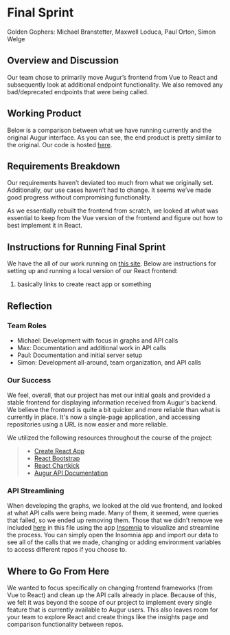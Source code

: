# Final Sprint
Golden Gophers: Michael Branstetter, Maxwell Loduca, Paul Orton, Simon Welge

## Overview and Discussion
Our team chose to primarily move Augur’s frontend from Vue to React and subsequently look at additional endpoint functionality. We also removed any bad/deprecated endpoints that were being called.

## Working Product
Below is a comparison between what we have running currently and the original Augur interface. As you can see, the end product is pretty similar to the original. Our code is hosted [here](http://goldengophers.sociallycompute.io/).

## Requirements Breakdown
Our requirements haven’t deviated too much from what we originally set. Additionally, our use cases haven’t had to change. It seems we’ve made good progress without compromising functionality.

As we essentially rebuilt the frontend from scratch, we looked at what was essential to keep from the Vue version of the frontend and figure out how to best implement it in React.

## Instructions for Running Final Sprint
We have the all of our work running on [this site](http://goldengophers.sociallycompute.io/). Below are instructions for setting up and running a local version of our React frontend:
1. basically links to create react app or something

## Reflection
### Team Roles
* Michael: Development with focus in graphs and API calls
* Max: Documentation and additional work in API calls
* Paul: Documentation and initial server setup
* Simon: Development all-around, team organization, and API calls

### Our Success
We feel, overall, that our project has met our initial goals and provided a stable frontend for displaying information received from Augur's backend. We believe the frontend is quite a bit quicker and more reliable than what is currently in place. It's now a single-page application, and accessing repositories using a URL is now easier and more reliable. 

We utilized the following resources throughout the course of the 
 project:
>  - [Create React App](https://create-react-app.dev/)
>  - [React Bootstrap](https://react-bootstrap.github.io/)
>  - [React Chartkick](https://chartkick.com/react)
>  - [Augur API Documentation](https://oss-augur.readthedocs.io/en/dev/rest-api/api.html)

### API Streamlining
When developing the graphs, we looked at the old vue frontend, and looked at what API calls were being made. Many of them, it seemed, were queries that failed, so we ended up removing them. Those that we didn't remove we included [here](https://github.com/malkrc/augur/blob/gophers-frontend/react/Insomnia_2020-12-17.json) in this file using the app [Insomnia](https://insomnia.rest/) to visualize and streamline the process. You can simply open the Insomnia app and import our data to see all of the calls that we made, changing or adding environment variables to access different repos if you choose to.

## Where to Go From Here
We wanted to focus specifically on changing frontend frameworks (from Vue to React) and clean up the API calls already in place. Because of this, we felt it was beyond the scope of our project to implement every single feature that is currently available to Augur users. This also leaves room for your team to explore React and create things like the insights page and comparison functionality between repos.
